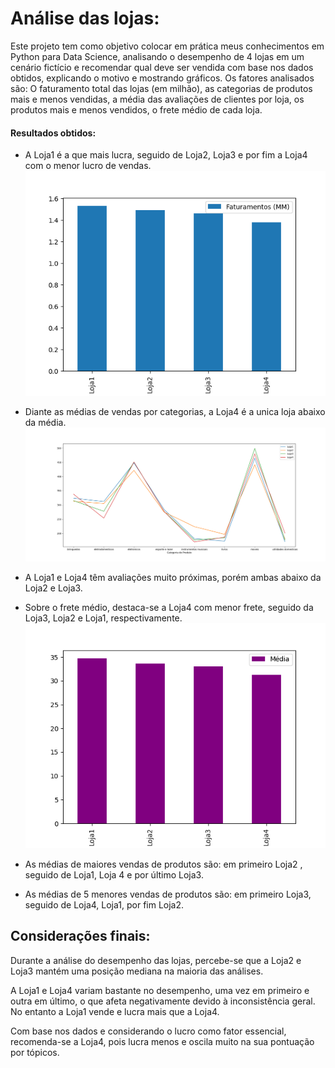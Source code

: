 # Análise das lojas:
  Este projeto tem como objetivo colocar em prática meus conhecimentos em Python para Data Science, analisando o desempenho de 4 lojas em um cenário fictício e recomendar qual deve ser vendida com base nos dados obtidos, explicando o motivo e mostrando gráficos. Os fatores analisados são: O faturamento total das lojas (em milhão), as categorias de produtos mais e menos vendidas, a média das avaliações de clientes por loja, os produtos mais e menos vendidos, o frete médio de cada loja.

#### Resultados obtidos:

 * A Loja1 é a que mais lucra, seguido de Loja2, Loja3 e por fim a Loja4 com o menor lucro de vendas.
 ![Faturamento das lojas](/faturamento_lojas.png)

 * Diante as médias de vendas por categorias, a Loja4 é a unica loja abaixo da média.
 ![Vendas por Categorias](/vendas_por_categorias.png)

 * A Loja1 e Loja4 têm avaliações muito próximas, porém ambas abaixo da Loja2 e Loja3.

 * Sobre o frete médio, destaca-se a Loja4 com menor frete, seguido da Loja3, Loja2 e Loja1, respectivamente.
 ![Frete médio das lojas](/frete_medio.png)

 * As médias de maiores vendas de produtos são: em primeiro Loja2 , seguido de Loja1, Loja 4 e por último Loja3.

 * As médias de 5 menores vendas de produtos são: em primeiro Loja3, seguido de Loja4, Loja1, por fim Loja2.

## Considerações finais:
  Durante a análise do desempenho das lojas, percebe-se que a Loja2 e Loja3 mantém uma posição mediana na maioria das análises.

  A Loja1 e Loja4 variam bastante no desempenho, uma vez em primeiro e outra em último, o que afeta negativamente devido à inconsistência geral. No entanto a Loja1 vende e lucra mais que a Loja4.

  Com base nos dados e considerando o lucro como fator essencial, recomenda-se a Loja4, pois lucra menos e oscila muito na sua pontuação por tópicos.

